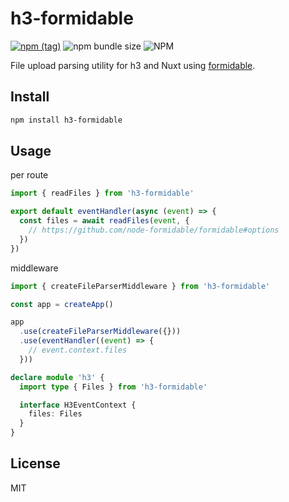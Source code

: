 # h3-formidable

[![npm (tag)](https://img.shields.io/npm/v/h3-formidable?style=flat&colorA=000000&colorB=000000)](https://www.npmjs.com/package/h3-formidable) ![npm bundle size](https://img.shields.io/bundlephobia/minzip/h3-formidable?style=flat&colorA=000000&colorB=000000) ![NPM](https://img.shields.io/npm/l/h3-formidable?style=flat&colorA=000000&colorB=000000)

File upload parsing utility for h3 and Nuxt using [formidable](https://github.com/node-formidable/formidable).

## Install

```bash
npm install h3-formidable
```

## Usage

per route

```ts
import { readFiles } from 'h3-formidable'

export default eventHandler(async (event) => {
  const files = await readFiles(event, {
    // https://github.com/node-formidable/formidable#options
  })
})
```

middleware

```ts
import { createFileParserMiddleware } from 'h3-formidable'

const app = createApp()

app
  .use(createFileParserMiddleware({}))
  .use(eventHandler((event) => {
    // event.context.files
  }))
```

```ts
declare module 'h3' {
  import type { Files } from 'h3-formidable'

  interface H3EventContext {
    files: Files
  }
}
```

## License

MIT
